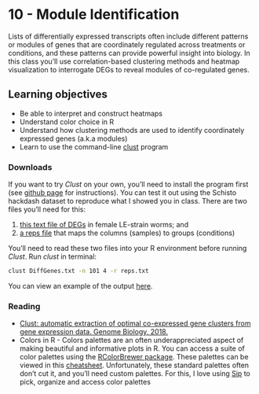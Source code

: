 # 10 - Module Identification

Lists of differentially expressed transcripts often include different patterns or modules of genes that are coordinately regulated across treatments or conditions, and these patterns can provide powerful insight into biology. In this class you’ll use correlation-based clustering methods and heatmap visualization to interrogate DEGs to reveal modules of co-regulated genes.

## Learning objectives

* Be able to interpret and construct heatmaps
* Understand color choice in R
* Understand how clustering methods are used to identify coordinately expressed genes (a.k.a modules)
* Learn to use the command-line [clust](https://github.com/BaselAbujamous/clust) program

### Downloads

If you want to try _Clust_ on your own, you’ll need to install the program first (see [github page](https://github.com/BaselAbujamous/clust) for instructions). You can test it out using the Schisto hackdash dataset to reproduce what I showed you in class. There are two files you’ll need for this:

1. [this text file of DEGs](https://drive.google.com/file/d/1OgrR7YbSuhbFxvwvGdHLRViJixWr2bGZ/view) in female LE-strain worms; and
2. [a reps file](https://drive.google.com/file/d/1qv5x-MHqg-bh9OllAf-JsE1eB-AkEgIC/view) that maps the columns (samples) to groups (conditions)

You’ll need to read these two files into your R environment before running _Clust_. Run _clust_ in terminal:

```bash
clust DiffGenes.txt -n 101 4 -r reps.txt
```

You can view an example of the output [here](https://drive.google.com/drive/folders/1BWVl42rhzC1Kd7GA5JF0OwX73bAUd_mm).

### Reading

* [Clust: automatic extraction of optimal co-expressed gene clusters from gene expression data. Genome Biology, 2018.](https://doi.org/10.1186/s13059-018-1536-8)
* Colors in R - Colors palettes are an often underappreciated aspect of making beautiful and informative plots in R. You can access a suite of color palettes using the [RColorBrewer package](http://colorbrewer2.org/). These palettes can be viewed in this [cheatsheet](http://diytranscriptomics.github.io/Reading/files/colorbrewerPalettes.pdf). Unfortunately, these standard palettes often don’t cut it, and you’ll need custom palettes. For this, I love using [Sip](https://sipapp.io/) to pick, organize and access color palettes
